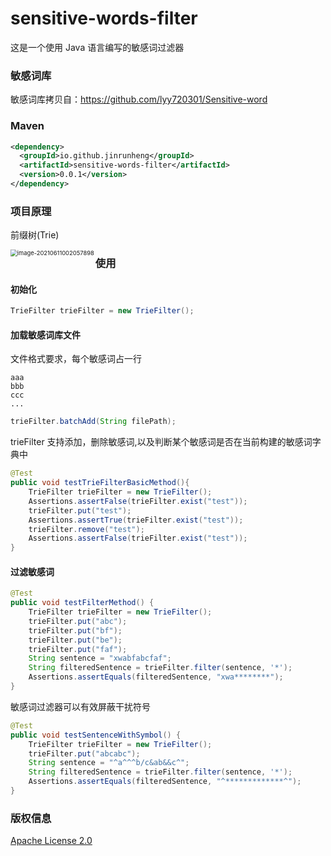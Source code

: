 # sensitive-words-filter

这是一个使用 Java 语言编写的敏感词过滤器

### 敏感词库

敏感词库拷贝自：https://github.com/lyy720301/Sensitive-word

### Maven

```xml
<dependency>
  <groupId>io.github.jinrunheng</groupId>
  <artifactId>sensitive-words-filter</artifactId>
  <version>0.0.1</version>
</dependency>
```

### 项目原理

前缀树(Trie)

<img src="https://tva1.sinaimg.cn/large/008i3skNgy1grdmrcw21uj31k60u01kx.jpg" alt="image-20210611002057898" style="zoom:67%;" align="left"/>

### 使用

#### 初始化

```java
TrieFilter trieFilter = new TrieFilter();
```


#### 加载敏感词库文件

文件格式要求，每个敏感词占一行
```text
aaa
bbb
ccc
...
```

```java
trieFilter.batchAdd(String filePath);
```
trieFilter 支持添加，删除敏感词,以及判断某个敏感词是否在当前构建的敏感词字典中
```java
@Test
public void testTrieFilterBasicMethod(){
    TrieFilter trieFilter = new TrieFilter();
    Assertions.assertFalse(trieFilter.exist("test"));
    trieFilter.put("test");
    Assertions.assertTrue(trieFilter.exist("test"));
    trieFilter.remove("test");
    Assertions.assertFalse(trieFilter.exist("test"));
}
```
#### 过滤敏感词
```java
@Test
public void testFilterMethod() {
    TrieFilter trieFilter = new TrieFilter();
    trieFilter.put("abc");
    trieFilter.put("bf");
    trieFilter.put("be");
    trieFilter.put("faf");
    String sentence = "xwabfabcfaf";
    String filteredSentence = trieFilter.filter(sentence, '*');
    Assertions.assertEquals(filteredSentence, "xwa********");
}
```
敏感词过滤器可以有效屏蔽干扰符号
```java
@Test
public void testSentenceWithSymbol() {
    TrieFilter trieFilter = new TrieFilter();
    trieFilter.put("abcabc");
    String sentence = "^a^^^b/c&ab&&c^";
    String filteredSentence = trieFilter.filter(sentence, '*');
    Assertions.assertEquals(filteredSentence, "^*************^");
}
```
### 版权信息
[Apache License 2.0](https://github.com/jinrunheng/sensitive-words-filter/blob/main/LICENSE)











